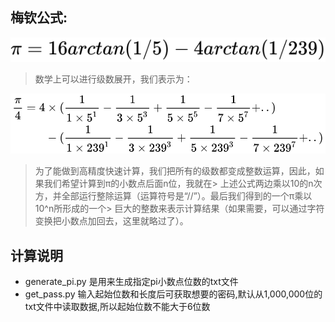 ## 梅钦公式:
<img src="./equation.svg" style="background:green">


> 数学上可以进行级数展开，我们表示为：


<img src="./expand.svg" style="background:green">

> 为了能做到高精度快速计算，我们把所有的级数都变成整数运算，因此，如果我们希望计算到π的小数点后面n位，我就在> 上述公式两边乘以10的n次方，并全部运行整除运算（运算符号是“//”）。最后我们得到的一个π乘以10^n所形成的一个> 巨大的整数来表示计算结果（如果需要，可以通过字符变换把小数点加回去，这里就略过了）。


## 计算说明
- generate_pi.py 是用来生成指定pi小数点位数的txt文件
- get_pass.py 输入起始位数和长度后可获取想要的密码,默认从1,000,000位的txt文件中读取数据,所以起始位数不能大于6位数